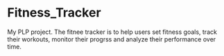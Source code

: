 # Fitness_Tracker
My PLP project.
The fitnee tracker is to help users set fitness goals, track their workouts, monitor their progrss and analyze their performance over time.
